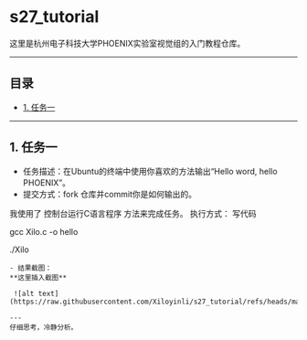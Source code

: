 # s27_tutorial
这里是杭州电子科技大学PHOENIX实验室视觉组的入门教程仓库。

---
## 目录
- [1. 任务一](#任务一)

---
## 1. 任务一
- 任务描述：在Ubuntu的终端中使用你喜欢的方法输出“Hello word, hello PHOENIX”。
- 提交方式：fork 仓库并commit你是如何输出的。

我使用了 控制台运行C语言程序 方法来完成任务。
执行方式：
写代码

gcc Xilo.c -o hello

./Xilo
```
- 结果截图：
**这里插入截图**

 ![alt text](https://raw.githubusercontent.com/Xiloyinli/s27_tutorial/refs/heads/main/Yinli.png)

---
仔细思考，冷静分析。
